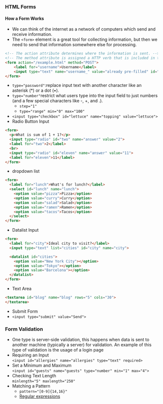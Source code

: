 ### HTML Forms
#### How a Form Works
- We can think of the internet as a network of computers which send and receive information.
- The `<form>` element is a great tool for collecting information, but then we need to send that information somewhere else for processing.

``` html
<!-- The action attribute determines where the information is sent. -->
<!-- The method attribute is assigned a HTTP verb that is included in the HTTP request. -->
<form action="/example.html" method="POST">
    <label for="username">Username</label>
    <input type="text" name="username_" value="already pre-filled" id="username">
</form>
```
- `type="password"`:replace input text with another character like an asterisk (*) or a dot (•). 
- `type="number"`restrict what users type into the input field to just numbers (and a few special characters like -, +, and .).
    - `step="1"`
    -  `type="range" min="0" max="100"`
- `<input type="checkbox" id="lettuce" name="topping" value="lettuce">
`
- Radio Button Input
``` html
<form>
  <p>What is sum of 1 + 1?</p>
  <input type="radio" id="two" name="answer" value="2">
  <label for="two">2</label>
  <br>
  <input type="radio" id="eleven" name="answer" value="11">
  <label for="eleven">11</label>
</form>
```
- dropdown list
``` html
<form>
  <label for="lunch">What's for lunch?</label>
  <select id="lunch" name="lunch">
    <option value="pizza">Pizza</option>
    <option value="curry">Curry</option>
    <option value="salad">Salad</option>
    <option value="ramen">Ramen</option>
    <option value="tacos">Tacos</option>
  </select>
</form>
```
- Datalist Input
``` html
<form>
  <label for="city">Ideal city to visit?</label>
  <input type="text" list="cities" id="city" name="city">

  <datalist id="cities">
    <option value="New York City"></option>
    <option value="Tokyo"></option>
    <option value="Barcelona"></option>
  </datalist>
</form>
```
- Text Area
``` html
<textarea id="blog" name="blog" rows="5" cols="30">
</textarea>
```
- Submit Form
- `<input type="submit" value="Send">`

### Form Validation
- One type is server-side validation, this happens when data is sent to another machine (typically a server) for validation. An example of this type of validation is the usage of a login page    
- Requiring an Input  
`<input id="allergies" name="allergies" type="text" required>`
- Set a Minimum and Maximum  
`<input id="guests" name="guests" type="number" min="1" max="4">`
- Checking Text Length  
`minlength="5" maxlength="250"`
- Matching a Pattern 
    - `pattern="[0-9]{14,16}"`
    - [Regular expressions](https://developer.mozilla.org/en-US/docs/Web/JavaScript/Guide/Regular_Expressions)